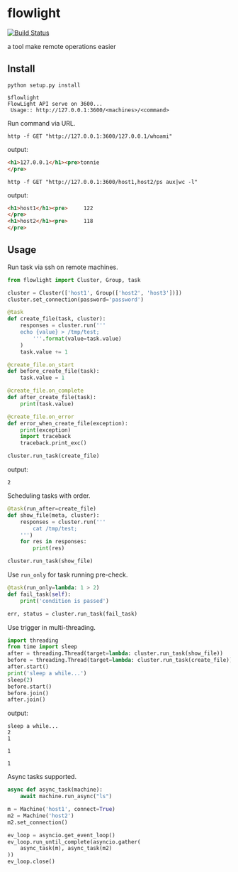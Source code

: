# flowlight
[![Build Status](https://travis-ci.org/tonnie17/flowlight.svg?branch=master)](https://travis-ci.org/tonnie17/flowlight)

a tool make remote operations easier

## Install

```
python setup.py install
```

```
$flowlight
FlowLight API serve on 3600...
 Usage:: http://127.0.0.1:3600/<machines>/<command>
```

Run command via URL.

```
http -f GET "http://127.0.0.1:3600/127.0.0.1/whoami"
```

output:

```html
<h1>127.0.0.1</h1><pre>tonnie
</pre>
```

```
http -f GET "http://127.0.0.1:3600/host1,host2/ps aux|wc -l"
```

output:

```html
<h1>host1</h1><pre>     122
</pre>
<h1>host2</h1><pre>     118
</pre>
```

## Usage

Run task via ssh on remote machines.

```python
from flowlight import Cluster, Group, task

cluster = Cluster(['host1', Group(['host2', 'host3'])])
cluster.set_connection(password='password')

@task
def create_file(task, cluster):
    responses = cluster.run('''
    echo {value} > /tmp/test;
        '''.format(value=task.value)
    )
    task.value += 1

@create_file.on_start
def before_create_file(task):
    task.value = 1

@create_file.on_complete
def after_create_file(task):
    print(task.value)

@create_file.on_error
def error_when_create_file(exception):
    print(exception)
    import traceback
    traceback.print_exc()

cluster.run_task(create_file)
```

output:

```
2
```

Scheduling tasks with order.

```python
@task(run_after=create_file)
def show_file(meta, cluster):
    responses = cluster.run('''
        cat /tmp/test;            
    ''')
    for res in responses:
        print(res)

cluster.run_task(show_file)
```

Use `run_only` for task running pre-check.

```python
@task(run_only=lambda: 1 > 2)
def fail_task(self):
    print('condition is passed')

err, status = cluster.run_task(fail_task)
```

Use trigger in multi-threading.

```python
import threading
from time import sleep
after = threading.Thread(target=lambda: cluster.run_task(show_file))
before = threading.Thread(target=lambda: cluster.run_task(create_file))
after.start()
print('sleep a while...')
sleep(2)
before.start()
before.join()
after.join()
```

output:

```
sleep a while...
2
1

1

1
```

Async tasks supported.

```python
async def async_task(machine):
    await machine.run_async("ls")

m = Machine('host1', connect=True)
m2 = Machine('host2')
m2.set_connection()

ev_loop = asyncio.get_event_loop()
ev_loop.run_until_complete(asyncio.gather(
    async_task(m), async_task(m2)
))
ev_loop.close()
```
